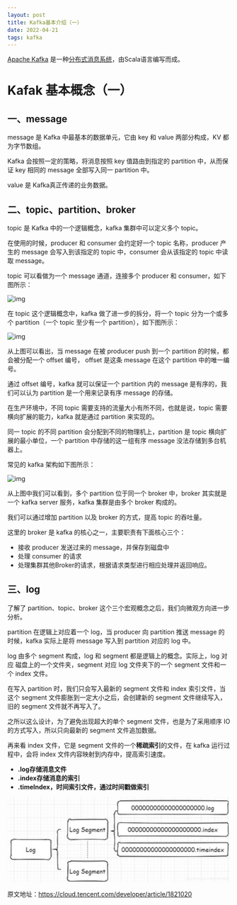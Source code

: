 ```yaml
---
layout: post
title: Kafka基本介绍（一）
date: 2022-04-21
tags: kafka
---
```



[Apache Kafka](https://cloud.tencent.com/product/ckafka?from=10680) 是一种[分布式消息系统](https://cloud.tencent.com/product/ckafka?from=10680)，由Scala语言编写而成。

# Kafak 基本概念（一）

## 一、message

message 是 Kafka 中最基本的数据单元，它由 key 和 value 两部分构成，KV 都为字节数组。

Kafka 会按照一定的策略，将消息按照 key 值路由到指定的 partition 中，从而保证 key 相同的 message 全部写入同一 partition 中。

value 是 Kafka真正传递的业务数据。

## 二、topic、partition、broker

topic 是 Kafka 中的一个逻辑概念，kafka 集群中可以定义多个 topic。

在使用的时候，producer 和 consumer 会约定好一个 topic 名称，producer 产生的 message 会写入到该指定的 topic 中，consumer 会从该指定的 topic 中读取 message。

topic 可以看做为一个 message 通道，连接多个 producer 和 consumer，如下图所示：

 ![img](https://ask.qcloudimg.com/http-save/yehe-5806975/grs4ox7p9z.png?imageView2/2/w/1620) 

在 topic 这个逻辑概念中，kafka 做了进一步的拆分，将一个 topic 分为一个或多个 partition（一个 topic 至少有一个 partition），如下图所示：

 ![img](https://ask.qcloudimg.com/http-save/yehe-5806975/wqdnd6pc6t.png?imageView2/2/w/1620) 

从上图可以看出，当 message 在被 producer push 到一个 partition 的时候，都会被分配一个 offset 编号， offset 是这条 message 在这个 partition 中的唯一编号。

通过 offset 编号，kafka 就可以保证一个 partition 内的 message 是有序的，我们可以认为 partition 是一个用来记录有序 message 的存储。

在生产环境中，不同 topic 需要支持的流量大小有所不同，也就是说，topic 需要横向扩展的能力，kafka 就是通过 partition 来实现的。

同一 topic 的不同 partition 会分配到不同的物理机上，partition 是 topic 横向扩展的最小单位，一个 partition 中存储的这一组有序 message 没法存储到多台机器上。

常见的 kafka 架构如下图所示：

 ![img](https://ask.qcloudimg.com/http-save/yehe-5806975/x1qs7so60m.png?imageView2/2/w/1620) 

从上图中我们可以看到，多个 partition 位于同一个 broker 中，broker 其实就是一个 kafka server 服务，kafka 集群是由多个 broker 构成的。

我们可以通过增加 partition 以及 broker 的方式，提高 topic 的吞吐量。

这里的 broker 是 kafka 的核心之一，主要职责有下面核心三个：

- 接收 producer 发送过来的 message，并保存到磁盘中
- 处理 consumer 的请求
- 处理集群其他Broker的请求，根据请求类型进行相应处理并返回响应。  

## 三、log

了解了 partition、topic、broker 这个三个宏观概念之后，我们向微观方向进一步分析。

partition 在逻辑上对应着一个 log，当 producer 向 partition 推送 message 的时候，kafka 实际上是将 message 写入到 partition 对应的 log 中。

log 由多个 segment 构成，log 和 segment 都是逻辑上的概念。实际上，log 对应 磁盘上的一个文件夹，segment 对应 log 文件夹下的一个 segment 文件和一个 index 文件。

在写入 partition 时，我们只会写入最新的 segment 文件和 index 索引文件，当这个 segment 文件膨胀到一定大小之后，会创建新的 segment 文件继续写入，旧的 segment 文件就不再写入了。

之所以这么设计，为了避免出现超大的单个 segment 文件，也是为了采用顺序 IO 的方式写入，所以只向最新的 segment 文件追加数据。

再来看 index 文件，它是 segment 文件的一个**稀疏索引**的文件，在 kafka 运行过程中，会将 index 文件内容映射到内存中，提高索引速度。 

- **.log存储消息文件**
- **.index存储消息的索引**
- **.timeIndex，时间索引文件，通过时间戳做索引**

 ![preload](img/2022-4-21-Kafka基本介绍（一）/4.png) 

原文地址：https://cloud.tencent.com/developer/article/1821020

